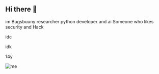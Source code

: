 ## Hi there 👋

im Bugsbuuny researcher python developer and ai 
Someone who likes security and Hack

idc

idk

14y

![me](https://github.com/user-attachments/assets/f4c86604-9c3d-4447-a770-45abdcf13d1b)
